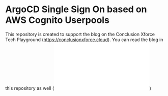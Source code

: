 # ArgoCD Single Sign On based on AWS Cognito Userpools

This repository is created to support the blog on the Conclusion Xforce Tech Playground (https://conclusionxforce.cloud). You can read the blog in this repository as well (![blog](BLOG.md))
